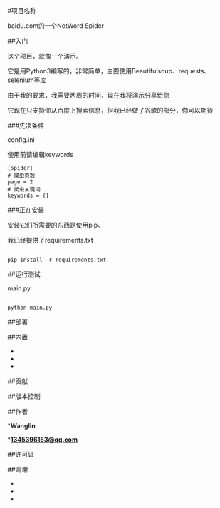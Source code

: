 #项目名称



baidu.com的一个NetWord Spider



##入门



这个项目，就像一个演示。



它是用Python3编写的，非常简单，主要使用Beautifulsoup、requests、selenium等库



由于我的要求，我需要两周的时间，现在我将演示分享给您



它现在只支持你从百度上搜索信息，但我已经做了谷歌的部分，你可以期待



###先决条件



config.ini



使用前请编辑keywords



```
[spider]
# 爬虫页数
page = 2
# 爬虫关键词
keywords = {}
```



###正在安装



安装它们所需要的东西是使用pip。



我已经提供了requirements.txt



```

pip install -r requirements.txt

```



##运行测试



main.py

```

python main.py

```



##部署





##内置



*

*

*



##贡献





##版本控制





##作者



***Wanglin**



***1345396153@qq.com**



##许可证





##鸣谢



*

*

*